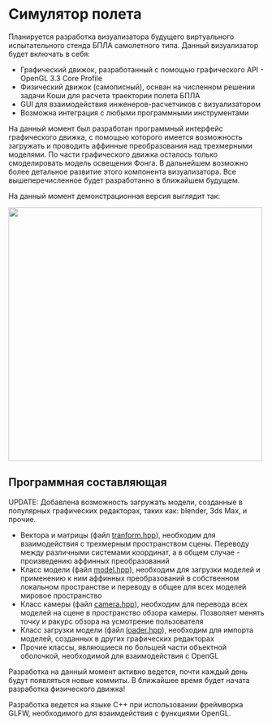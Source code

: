 <h1>Симулятор полета</h1>
<p>Планируется разработка визуализатора будущего виртуального испытательного стенда БПЛА самолетного типа. Данный визуализатор будет включать в себя:</p>
<ul>
  <li>Графический движок, разработанный с помощью графического API - OpenGL 3.3 Core Profile</li>
  <li>Физический движок (самописный), оснван на численном решении задачи Коши для расчета траектории полета БПЛА</li>
  <li>GUI для взаимодействия инженеров-расчетчиков с визуализатором</li>
  <li>Возможна интеграция с любыми программными инструментами</li>
</ul>
<p>На данный момент был разработан программный интерфейс графического движка, с помощью которого имеется возможность загружать и проводить аффинные преобразования над трехмерными моделями. По части графического движка осталось только смоделировать модель освещения Фонга. В дальнейшем возможно более детальное развитие этого компонента визуализатора. Все вышеперечисленное будет разработанно в ближайшем будущем.</p>
<p>На данный момент демонстрационная версия выглядит так:</p>
<img src="resources/demo.gif" width=500px>
<h2>Программная составляющая</h2>
<p>UPDATE: Добавлена возможность загружать модели, созданные в популярных графических редакторах, таких как: blender, 3ds Max, и прочие.</p>
<ul>
  <li>Вектора и матрицы (файл <a href="sources/transform.hpp">tranform.hpp</a>), необходим для взаимодействия с трехмерным пространством сцены. Переводу между         различными системами координат, а в общем случае - произведению аффинных преобразований</li>
  <li>Класс модели (файл <a href="sources/model.hpp">model.hpp</a>), необходим для загрузки моделей и применению к ним аффинных преобразований в собственном             локальном пространстве и переводу в общее для всех моделей мировое пространство</li>
  <li>Класс камеры (файл <a href="sources/camera.hpp">camera.hpp</a>), необходим для перевода всех моделей на сцене в пространство обзора камеры. Позволяет             менять точку и ракурс обзора на усмотрение пользователя</li>
  <li>Класс загрузки модели (файл <a href="sources/loader.hpp">loader.hpp</a>), необходим для импорта моделей, созданных в других графических редакторах</li>
  <li>Прочие классы, являющиеся по большей части объектной оболочкой, необходимой для взаимодействия с OpenGL</li>
</ul>
<p>Разработка на данный момент активно ведется, почти каждый день будут появляться новые коммиты. В ближайшее время будет начата разработка физического движка!</p>
<p>Разработка ведется на языке С++ при использовании фреймворка GLFW, необходимого для взаимдействия с функциями OpenGL.</p>
